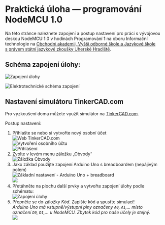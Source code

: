 # Praktická úloha &mdash; programování NodeMCU 1.0

Na této stránce naleznete zapojení a postup nastavení pro práci s&nbsp;vývojovou deskou NodeMCU 1.0 v&nbsp;hodinách Programování 1 na oboru Informační technologie na [Obchodní akademii, Vyšší odborné škole a Jazykové škole s&nbsp;právem státní jazykové zkoušky Uherské Hradiště](https://www.oauh.cz).

## Schéma zapojení úlohy:
![Zapojení úlohy](img/obvod.png)

![Elektrotechnické schéma zapojení](img/schema.png)

## Nastavení simulátoru TinkerCAD.com

Pro vyzkoušení doma můžete využít simulátor na [TinkerCAD.com](https://www.tinkercad.com).

Postup nastavení:

1. Přihlašte se nebo si vytvořte nový osobní účet<br />![Web TinkerCAD.com](img/tinkercad/tinkercad_010_login.png)<br />![Vytvoření osobního účtu](img/tinkercad/tinkercad_020_osobni.png)
<br />![Přihlášení](img/tinkercad/tinkercad_030_login-jmeno-helso.png)
1. Zvolte v&nbsp;levém menu záložku „Obvody“<br />![Záložka Obvody](img/tinkercad/tinkercad_040_obvody.png)
1. Jako základ použijte zapojení Arduino Uno s breadboardem (nepájivým polem)<br />![Základní nastavení - Arduino Uno + breadboard](img/tinkercad/tinkercad_050_arduino-breadboard.png)
<br />![](img/tinkercad/tinkercad_060_zapojeni.png)
1. Přetáhněte na plochu další prvky a vytvořte zapojení úlohy podle schématu:<br />
![Zapojení úlohy](img/obvod.png)
1. Přepněte se do záložky _Kód_. Zapište kód a spusťte simulaci!<br />_Arduino Uno má vstupně/výstupní piny označeny `A0`, `A1`,... místo označení `D0`, `D1`,&hellip; u NodeMCU. Zbytek kód pro naše účely je stejný._<br />![](img/tinkercad/tinkercad_070_kod-a-spusteni.png)